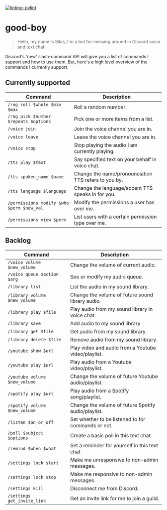 [![linting: pylint](https://img.shields.io/badge/linting-pylint-yellowgreen)](https://github.com/pylint-dev/pylint)

# good-boy
> Hello, my name is Silas, I'm a bot for messing around in Discord voice and text chat!

Discord's 'new' slash-command API will give you a list of commands I support and how to use them.
But, here's a high level overview of the commands I currently support.

## Currently supported
| Command                                   | Description                                          |
| ----------------------------------------- | ---------------------------------------------------- |
| `/rng roll $whole $min $max`              | Roll a random number.                                |
| `/rng pick $number $repeats $options`     | Pick one or more items from a list.                  |
| `/voice join`                             | Join the voice channel you are in.                   |
| `/voice leave`                            | Leave the voice channel you are in.                  |
| `/voice stop`                             | Stop playing the audio I am currently playing.       |
| `/tts play $text`                         | Say specified text on your behalf in voice chat.     |
| `/tts spoken_name $name`                  | Change the name/pronounciation TTS refers to you by. |
| `/tts language $language`                 | Change the language/accent TTS speaks in for you.    |
| `/permissions modify $who $perm $new_val` | Modify the permissions a user has over me.           |
| `/permissions view $perm`                 | List users with a certain permission type over me.   |


## Backlog
| Command                       | Description                                         |
| ----------------------------- | --------------------------------------------------- |
| `/voice volume $new_volume`   | Change the volume of current audio.                 |
| `/voice queue $action $arg  ` | See or modify my audio queue.                       |
| `/library list`               | List the audio in my sound library.                 |
| `/library volume $new_volume` | Change the volume of future sound library audio.    |
| `/library play $file`         | Play audio from my sound library in voice chat.     |
| `/library save`               | Add audio to my sound library.                      |
| `/library get $file`          | Get audio from my sound library.                    |
| `/library delete $file`       | Remove audio from my sound library.                 |
| `/youtube show $url`          | Play video and audio from a Youtube video/playlist. |
| `/youtube play $url`          | Play audio from a Youtube video/playlist.           |
| `/youtube volume $new_volume` | Change the volume of future Youtube audio/playlist. |
| `/spotify play $url`          | Play audio from a Spotify song/playlist.            |
| `/spotify volume $new_volume` | Change the volume of future Spotify audio/playlist. |
| `/listen $on_or_off`          | Set whether to be listened to for commands or not.  |
| `/poll $subject $options`     | Create a basic poll in this text chat.              |
| `/remind $when $what`         | Set a reminder for yourself in this text chat       |
| `/settings lock start`        | Make me unresponsive to non-admin messages.         |
| `/settings lock stop`         | Make me responsive to non-admin messages.           |
| `/settings kill`              | Disconnect me from Discord.                         |
| `/settings get_invite_link`   | Get an invite link for me to join a guild.          |
